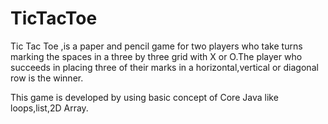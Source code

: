 # TicTacToe
Tic Tac Toe ,is a paper and pencil game for two players who take turns marking the spaces in a three by three grid with X or O.The player who succeeds in placing three of their marks in a horizontal,vertical or diagonal row is the winner.

This game is developed by using basic concept of Core Java  like loops,list,2D Array. 
